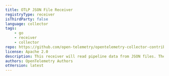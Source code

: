 ```yaml
---
title: OTLP JSON File Receiver
registryType: receiver
isThirdParty: false
language: collector
tags:
    - go
    - receiver
    - collector
repo: https://github.com/open-telemetry/opentelemetry-collector-contrib/tree/main/receiver/otlpjsonfilereceiver
license: Apache 2.0
description: This receiver will read pipeline data from JSON files. The data is written in
authors: OpenTelemetry Authors
otVersion: latest
---
```

